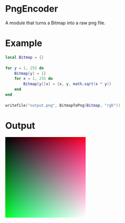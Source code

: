 # PngEncoder
A module that turns a Bitmap into a raw png file.

# Example
```lua
local Bitmap = {}

for y = 1, 255 do
    Bitmap[y] = {}
    for x = 1, 255 do
        Bitmap[y][x] = {x, y, math.sqrt(x * y)}
    end
end

writefile("output.png", BitmapToPng(Bitmap, "rgb"))
```

# Output
![](https://raw.githubusercontent.com/0zBug/PngEncoder/main/output.png)
